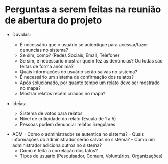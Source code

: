 # Perguntas a serem feitas na reunião de abertura do projeto

- Dúvidas:

  - É necessário que o usuário se autentique para acessar/fazer denuncias no sistema?
  - Se sim, como? (Redes Sociais, Email, Telefone)
  - Se sim, é necessário mostrar quem fez as denúncias? Ou todas são feitas de forma anônima?
  - Quais informações do usuário serão salvas no sistema?
  - É necessário um sistema de confirmação dos relatos?
  - Após solucionado, por quanto tempo um relato deve ser mostrado no mapa?
  - Mostrar relatos recém criados no mapa?

- Ideias:
  - Sistema de votos para relatos
  - Nível de criticidade do relato (Escala de 1 a 5)
  - Pessoas podem denunciar relatos irregulares

* ADM - Como o administrador se autentica no sistema? - Quais informações do administrador serão salvas no sistema? - Como um administrador adiciona outros no sistema?
  - Como é feita a correlação dos fatos?
  - Tipos de usuário (Pesquisador, Comum, Voluntários, Organizações)
